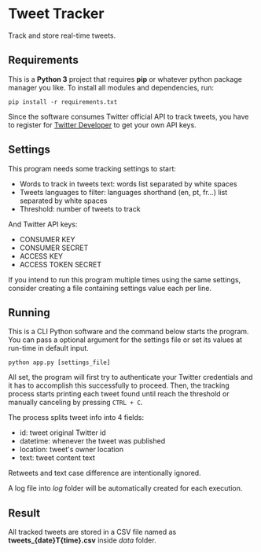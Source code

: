 # Tweet Tracker

Track and store real-time tweets.

## Requirements

This is a **Python 3** project that requires **pip** or whatever python package manager you like. To install all modules and dependencies, run:

`pip install -r requirements.txt`

Since the software consumes Twitter official API to track tweets, you have to register for [Twitter Developer](https://developer.twitter.com/en/apply-for-access) to get your own API keys.

## Settings

This program needs some tracking settings to start:

* Words to track in tweets text: words list separated by white spaces
* Tweets languages to filter: languages shorthand (en, pt, fr...) list separated by white spaces
* Threshold: number of tweets to track

And Twitter API keys:

* CONSUMER KEY
* CONSUMER SECRET
* ACCESS KEY
* ACCESS TOKEN SECRET

If you intend to run this program multiple times using the same settings, consider creating a file containing settings value each per line.

## Running

This is a CLI Python software and the command below starts the program. You can pass a optional argument for the settings file or set its values at run-time in default input.

`python app.py [settings_file]`

All set, the program will first try to authenticate your Twitter credentials and it has to accomplish this successfully to proceed. Then, the tracking process starts printing each tweet found until reach the threshold or manually canceling by pressing `CTRL + C`.

The process splits tweet info into 4 fields: 

* id: tweet original Twitter id
* datetime: whenever the tweet was published
* location: tweet's owner location
* text: tweet content text

Retweets and text case difference are intentionally ignored.

A log file into *log* folder will be automatically created for each execution.

## Result

All tracked tweets are stored in a CSV file named as **tweets_{date}T{time}.csv** inside *data* folder.
